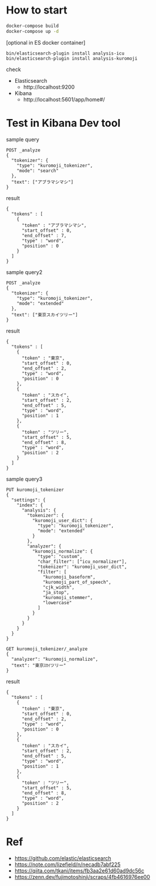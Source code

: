 # How to start
```bash
docker-compose build
docker-compose up -d
```

[optional in ES docker container]
```
bin/elasticsearch-plugin install analysis-icu
bin/elasticsearch-plugin install analysis-kuromoji
```

check
* Elasticsearch
  * http://localhost:9200
* Kibana
  * http://localhost:5601/app/home#/

# Test in Kibana Dev tool
sample query
```
POST _analyze
{
  "tokenizer": {
    "type": "kuromoji_tokenizer",
    "mode": "search"
  },
  "text": ["アブラマシマシ"]
}
```
result
```
{
  "tokens" : [
    {
      "token" : "アブラマシマシ",
      "start_offset" : 0,
      "end_offset" : 7,
      "type" : "word",
      "position" : 0
    }
  ]
}
```

sample query2
```
POST _analyze
{
  "tokenizer": {
    "type": "kuromoji_tokenizer",
    "mode": "extended"
  },
  "text": ["東京スカイツリー"]
}
```

result
```
{
  "tokens" : [
    {
      "token" : "東京",
      "start_offset" : 0,
      "end_offset" : 2,
      "type" : "word",
      "position" : 0
    },
    {
      "token" : "スカイ",
      "start_offset" : 2,
      "end_offset" : 5,
      "type" : "word",
      "position" : 1
    },
    {
      "token" : "ツリー",
      "start_offset" : 5,
      "end_offset" : 8,
      "type" : "word",
      "position" : 2
    }
  ]
}
```

sample query3
```
PUT kuromoji_tokenizer
{
  "settings": {
    "index": {
      "analysis": {
        "tokenizer": {
          "kuromoji_user_dict": {
            "type": "kuromoji_tokenizer",
            "mode": "extended"
          }
        },
        "analyzer": {
          "kuromoji_normalize": {
            "type": "custom",
            "char_filter": ["icu_normalizer"],
            "tokenizer": "kuromoji_user_dict",
            "filter": [
              "kuromoji_baseform",
              "kuromoji_part_of_speech",
              "cjk_width",
              "ja_stop",
              "kuromoji_stemmer",
              "lowercase"
            ]
          }
        }
      }
    }
  }
}

GET kuromoji_tokenizer/_analyze
{
  "analyzer": "kuromoji_normalize",
  "text": "東京ｽｶｲツリー"
}
```

result
```
{
  "tokens" : [
    {
      "token" : "東京",
      "start_offset" : 0,
      "end_offset" : 2,
      "type" : "word",
      "position" : 0
    },
    {
      "token" : "スカイ",
      "start_offset" : 2,
      "end_offset" : 5,
      "type" : "word",
      "position" : 1
    },
    {
      "token" : "ツリー",
      "start_offset" : 5,
      "end_offset" : 8,
      "type" : "word",
      "position" : 2
    }
  ]
}
```

# Ref
* https://github.com/elastic/elasticsearch
* https://note.com/lizefield/n/necadb7abf225
* https://qiita.com/tkani/items/fb3aa2e61d60ad9dc56c
* https://zenn.dev/fujimotoshinji/scraps/4fb4616976ee00